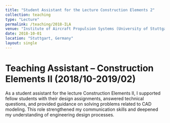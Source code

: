 ```yaml
---
title: "Student Assistant for the Lecture Construction Elements 2"
collection: teaching
type: "Lecture"
permalink: /teaching/2018-ILA
venue: "Institute of Aircraft Propulsion Systems (University of Stuttgart, ILA)"
date: 2018-10-01
location: "Stuttgart, Germany"
layout: single
---
```


Teaching Assistant – Construction Elements II (2018/10-2019/02)
======
As a student assistant for the lecture Construction Elements II, I supported fellow students with their design assignments, answered technical questions, and provided guidance on solving problems related to CAD modeling. This role strengthened my communication skills and deepened my understanding of engineering design processes.

